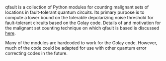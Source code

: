 qfault is a collection of Python modules for counting malignant sets of locations in fault-tolerant quantum circuits. Its primary purpose is to compute a lower bound on the tolerable depolarizing noise threshold for fault-tolerant circuits based on the Golay code. Details of and motivation for the malignant set counting technique on which qfault is based is discussed [here](http://arxiv.org/abs/1106.2190).

Many of the modules are hardcoded to work for the Golay code.  However, much of the code could be adapted for use with other quantum error correcting codes in the future.